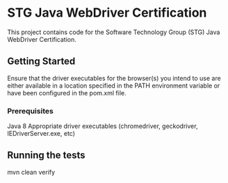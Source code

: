 # STG Java WebDriver Certification

This project contains code for the Software Technology Group (STG) Java WebDriver Certification.

## Getting Started

Ensure that the driver executables for the browser(s) you intend to use are either available in a location specified in the PATH environment variable or have been configured in the pom.xml file.

### Prerequisites

Java 8
Appropriate driver executables (chromedriver, geckodriver, IEDriverServer.exe, etc)

## Running the tests

mvn clean verify
